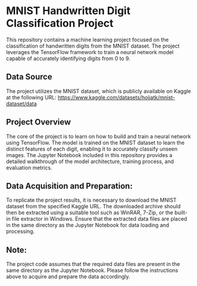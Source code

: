 # MNIST Handwritten Digit Classification Project
This repository contains a machine learning project focused on the classification of handwritten digits from the MNIST dataset. 
The project leverages the TensorFlow framework to train a neural network model capable of accurately identifying digits from 0 to 9. 

## Data Source
The project utilizes the MNIST dataset, which is publicly available on Kaggle at the following URL: https://www.kaggle.com/datasets/hojjatk/mnist-dataset/data

## Project Overview
The core of the project is to learn on how to build and train a neural network using TensorFlow. 
The model is trained on the MNIST dataset to learn the distinct features of each digit, enabling it to accurately classify unseen images.
The Jupyter Notebook included in this repository provides a detailed walkthrough of the model architecture, training process, and evaluation metrics.

## Data Acquisition and Preparation: 
To replicate the project results, it is necessary to download the MNIST dataset from the specified Kaggle URL. The downloaded archive should then be extracted using a suitable tool such as WinRAR, 7-Zip, or the built-in file extractor in Windows.
Ensure that the extracted data files are placed in the same directory as the Jupyter Notebook for data loading and processing.

## Note: 
The project code assumes that the required data files are present in the same directory as the Jupyter Notebook. Please follow the instructions above to acquire and prepare the data accordingly.

